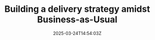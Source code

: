 ---
title: Building a delivery strategy amidst Business-as-Usual
description: Thinking and acting for the now and the not yet, so the future is better than the past
layout: section.njk
jumbotron: |
  With active client delivery projects demanding your time and attention, how can you construct a delivery strategy that's fit for purpose?

  And how do you pick up an existing delivery strategy, work out what's working and what isn't, and make improvements that stick?
pending: true
date: 2025-03-24T14:54:03Z
eleventyNavigation:
  key: Building a delivery strategy
  parent: Handbook
  root: Handbook
  order: 30
tags:
  - '#handbookPromoted'
meta:
  title: Building a delivery strategy amidst Business-as-Usual
  description: Thinking and acting for the now and the not yet, so the future is better than the past
---